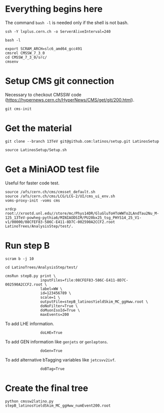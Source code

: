 Everything begins here
====

The command `bash -l` is needed only if the shell is not bash.

    ssh -Y lxplus.cern.ch -o ServerAliveInterval=240

    bash -l

    export SCRAM_ARCH=slc6_amd64_gcc491
    cmsrel CMSSW_7_3_0
    cd CMSSW_7_3_0/src/
    cmsenv


Setup CMS git connection
====

Necessary to checkout CMSSW code (https://hypernews.cern.ch/HyperNews/CMS/get/git/200.html).

    git cms-init

    
Get the material
====

    git clone --branch 13TeV git@github.com:latinos/setup.git LatinosSetup

    source LatinosSetup/Setup.sh


Get a MiniAOD test file
====

Useful for faster code test.

    source /afs/cern.ch/cms/cmsset_default.sh
    source /afs/cern.ch/cms/LCG/LCG-2/UI/cms_ui_env.sh
    voms-proxy-init -voms cms

    xrdcp root://xrootd.unl.edu//store/mc/Phys14DR/GluGluToHToWWTo2LAndTau2Nu_M-125_13TeV-powheg-pythia6/MINIAODSIM/PU20bx25_tsg_PHYS14_25_V1-v1/00000/08CFEF83-586C-E411-8D7C-002590A2CCF2.root LatinoTrees/AnalysisStep/test/.


Run step B
====

    scram b -j 10

    cd LatinoTrees/AnalysisStep/test/

    cmsRun stepB.py print \
                    inputFiles=file:08CFEF83-586C-E411-8D7C-002590A2CCF2.root \
                    label=WW \
                    id=123456789 \
                    scale=1 \
                    outputFile=stepB_latinosYieldSkim_MC_ggHww.root \
                    doNoFilter=True \
                    doMuonIsoId=True \
                    maxEvents=200

To add LHE information.

                    doLHE=True

To add GEN information like `genjets` or `genleptons`.

                    doGen=True

To add alternative bTagging variables like `jetcsvv2ivf`.
		   
                    doBTag=True


Create the final tree
====

    python cmssw2latino.py stepB_latinosYieldSkim_MC_ggHww_numEvent200.root

